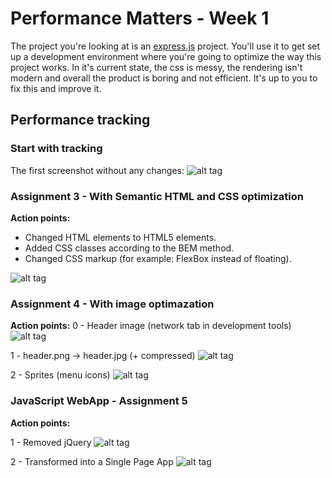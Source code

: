 # Performance Matters - Week 1
The project you're looking at is an [express.js](http://expressjs.com) project. You'll use it to get set up a development environment where you're going to optimize the way this project works. In it's current state, the css is messy, the rendering isn't modern and overall the product is boring and not efficient. It's up to you to fix this and improve it.

## Performance tracking

### Start with tracking
The first screenshot without any changes:
![alt tag](https://raw.githubusercontent.com/sennykalidien/looklive-server/student/sennykalidien/timeline/start.png)

### Assignment 3 - With Semantic HTML and CSS optimization
**Action points:** 
- Changed HTML elements to HTML5 elements.
- Added CSS classes according to the BEM method.
- Changed CSS markup (for example: FlexBox instead of floating).

![alt tag](https://raw.githubusercontent.com/sennykalidien/looklive-server/student/sennykalidien/timeline/html-css.png)

### Assignment 4 - With image optimazation
**Action points:** 
0 - Header image (network tab in development tools)
![alt tag](https://raw.githubusercontent.com/sennykalidien/looklive-server/student/sennykalidien/timeline/network_tab.png)

1 - header.png -> header.jpg (+ compressed)
![alt tag](https://raw.githubusercontent.com/sennykalidien/looklive-server/student/sennykalidien/timeline/network_tab.png)

2 - Sprites (menu icons)
![alt tag](https://raw.githubusercontent.com/sennykalidien/looklive-server/student/sennykalidien/timeline/sprites.png)

### JavaScript WebApp - Assignment 5
**Action points:** 

1 - Removed jQuery
![alt tag](https://raw.githubusercontent.com/sennykalidien/looklive-server/student/sennykalidien/timeline/no-jquery.png)

2 - Transformed into a Single Page App
![alt tag](https://raw.githubusercontent.com/sennykalidien/looklive-server/student/sennykalidien/timeline/webapp.png)
